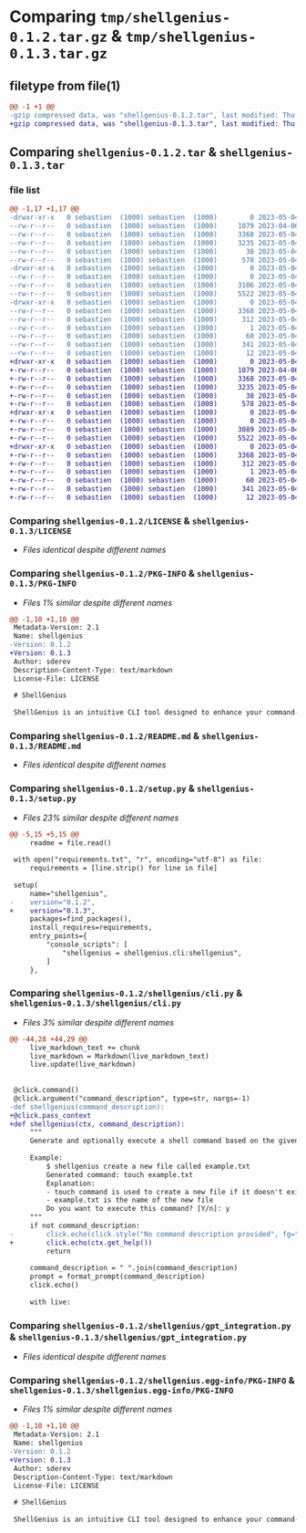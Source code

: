 # Comparing `tmp/shellgenius-0.1.2.tar.gz` & `tmp/shellgenius-0.1.3.tar.gz`

## filetype from file(1)

```diff
@@ -1 +1 @@
-gzip compressed data, was "shellgenius-0.1.2.tar", last modified: Thu May  4 18:21:53 2023, max compression
+gzip compressed data, was "shellgenius-0.1.3.tar", last modified: Thu May  4 18:30:53 2023, max compression
```

## Comparing `shellgenius-0.1.2.tar` & `shellgenius-0.1.3.tar`

### file list

```diff
@@ -1,17 +1,17 @@
-drwxr-xr-x   0 sebastien  (1000) sebastien  (1000)        0 2023-05-04 18:21:53.854807 shellgenius-0.1.2/
--rw-r--r--   0 sebastien  (1000) sebastien  (1000)     1079 2023-04-06 02:44:20.000000 shellgenius-0.1.2/LICENSE
--rw-r--r--   0 sebastien  (1000) sebastien  (1000)     3368 2023-05-04 18:21:53.854807 shellgenius-0.1.2/PKG-INFO
--rw-r--r--   0 sebastien  (1000) sebastien  (1000)     3235 2023-05-04 18:15:13.000000 shellgenius-0.1.2/README.md
--rw-r--r--   0 sebastien  (1000) sebastien  (1000)       38 2023-05-04 18:21:53.854807 shellgenius-0.1.2/setup.cfg
--rw-r--r--   0 sebastien  (1000) sebastien  (1000)      578 2023-05-04 18:21:37.000000 shellgenius-0.1.2/setup.py
-drwxr-xr-x   0 sebastien  (1000) sebastien  (1000)        0 2023-05-04 18:21:53.854807 shellgenius-0.1.2/shellgenius/
--rw-r--r--   0 sebastien  (1000) sebastien  (1000)        0 2023-05-04 13:06:06.000000 shellgenius-0.1.2/shellgenius/__init__.py
--rw-r--r--   0 sebastien  (1000) sebastien  (1000)     3106 2023-05-04 18:19:37.000000 shellgenius-0.1.2/shellgenius/cli.py
--rw-r--r--   0 sebastien  (1000) sebastien  (1000)     5522 2023-05-04 18:04:38.000000 shellgenius-0.1.2/shellgenius/gpt_integration.py
-drwxr-xr-x   0 sebastien  (1000) sebastien  (1000)        0 2023-05-04 18:21:53.854807 shellgenius-0.1.2/shellgenius.egg-info/
--rw-r--r--   0 sebastien  (1000) sebastien  (1000)     3368 2023-05-04 18:21:53.000000 shellgenius-0.1.2/shellgenius.egg-info/PKG-INFO
--rw-r--r--   0 sebastien  (1000) sebastien  (1000)      312 2023-05-04 18:21:53.000000 shellgenius-0.1.2/shellgenius.egg-info/SOURCES.txt
--rw-r--r--   0 sebastien  (1000) sebastien  (1000)        1 2023-05-04 18:21:53.000000 shellgenius-0.1.2/shellgenius.egg-info/dependency_links.txt
--rw-r--r--   0 sebastien  (1000) sebastien  (1000)       60 2023-05-04 18:21:53.000000 shellgenius-0.1.2/shellgenius.egg-info/entry_points.txt
--rw-r--r--   0 sebastien  (1000) sebastien  (1000)      341 2023-05-04 18:21:53.000000 shellgenius-0.1.2/shellgenius.egg-info/requires.txt
--rw-r--r--   0 sebastien  (1000) sebastien  (1000)       12 2023-05-04 18:21:53.000000 shellgenius-0.1.2/shellgenius.egg-info/top_level.txt
+drwxr-xr-x   0 sebastien  (1000) sebastien  (1000)        0 2023-05-04 18:30:53.824735 shellgenius-0.1.3/
+-rw-r--r--   0 sebastien  (1000) sebastien  (1000)     1079 2023-04-06 02:44:20.000000 shellgenius-0.1.3/LICENSE
+-rw-r--r--   0 sebastien  (1000) sebastien  (1000)     3368 2023-05-04 18:30:53.824735 shellgenius-0.1.3/PKG-INFO
+-rw-r--r--   0 sebastien  (1000) sebastien  (1000)     3235 2023-05-04 18:15:13.000000 shellgenius-0.1.3/README.md
+-rw-r--r--   0 sebastien  (1000) sebastien  (1000)       38 2023-05-04 18:30:53.824735 shellgenius-0.1.3/setup.cfg
+-rw-r--r--   0 sebastien  (1000) sebastien  (1000)      578 2023-05-04 18:30:46.000000 shellgenius-0.1.3/setup.py
+drwxr-xr-x   0 sebastien  (1000) sebastien  (1000)        0 2023-05-04 18:30:53.824735 shellgenius-0.1.3/shellgenius/
+-rw-r--r--   0 sebastien  (1000) sebastien  (1000)        0 2023-05-04 13:06:06.000000 shellgenius-0.1.3/shellgenius/__init__.py
+-rw-r--r--   0 sebastien  (1000) sebastien  (1000)     3089 2023-05-04 18:30:05.000000 shellgenius-0.1.3/shellgenius/cli.py
+-rw-r--r--   0 sebastien  (1000) sebastien  (1000)     5522 2023-05-04 18:04:38.000000 shellgenius-0.1.3/shellgenius/gpt_integration.py
+drwxr-xr-x   0 sebastien  (1000) sebastien  (1000)        0 2023-05-04 18:30:53.824735 shellgenius-0.1.3/shellgenius.egg-info/
+-rw-r--r--   0 sebastien  (1000) sebastien  (1000)     3368 2023-05-04 18:30:53.000000 shellgenius-0.1.3/shellgenius.egg-info/PKG-INFO
+-rw-r--r--   0 sebastien  (1000) sebastien  (1000)      312 2023-05-04 18:30:53.000000 shellgenius-0.1.3/shellgenius.egg-info/SOURCES.txt
+-rw-r--r--   0 sebastien  (1000) sebastien  (1000)        1 2023-05-04 18:30:53.000000 shellgenius-0.1.3/shellgenius.egg-info/dependency_links.txt
+-rw-r--r--   0 sebastien  (1000) sebastien  (1000)       60 2023-05-04 18:30:53.000000 shellgenius-0.1.3/shellgenius.egg-info/entry_points.txt
+-rw-r--r--   0 sebastien  (1000) sebastien  (1000)      341 2023-05-04 18:30:53.000000 shellgenius-0.1.3/shellgenius.egg-info/requires.txt
+-rw-r--r--   0 sebastien  (1000) sebastien  (1000)       12 2023-05-04 18:30:53.000000 shellgenius-0.1.3/shellgenius.egg-info/top_level.txt
```

### Comparing `shellgenius-0.1.2/LICENSE` & `shellgenius-0.1.3/LICENSE`

 * *Files identical despite different names*

### Comparing `shellgenius-0.1.2/PKG-INFO` & `shellgenius-0.1.3/PKG-INFO`

 * *Files 1% similar despite different names*

```diff
@@ -1,10 +1,10 @@
 Metadata-Version: 2.1
 Name: shellgenius
-Version: 0.1.2
+Version: 0.1.3
 Author: sderev
 Description-Content-Type: text/markdown
 License-File: LICENSE
 
 # ShellGenius
 
 ShellGenius is an intuitive CLI tool designed to enhance your command-line experience by turning your task descriptions into efficient shell commands.
```

### Comparing `shellgenius-0.1.2/README.md` & `shellgenius-0.1.3/README.md`

 * *Files identical despite different names*

### Comparing `shellgenius-0.1.2/setup.py` & `shellgenius-0.1.3/setup.py`

 * *Files 23% similar despite different names*

```diff
@@ -5,15 +5,15 @@
     readme = file.read()
 
 with open("requirements.txt", "r", encoding="utf-8") as file:
     requirements = [line.strip() for line in file]
 
 setup(
     name="shellgenius",
-    version="0.1.2",
+    version="0.1.3",
     packages=find_packages(),
     install_requires=requirements,
     entry_points={
         "console_scripts": [
             "shellgenius = shellgenius.cli:shellgenius",
         ]
     },
```

### Comparing `shellgenius-0.1.2/shellgenius/cli.py` & `shellgenius-0.1.3/shellgenius/cli.py`

 * *Files 3% similar despite different names*

```diff
@@ -44,28 +44,29 @@
     live_markdown_text += chunk
     live_markdown = Markdown(live_markdown_text)
     live.update(live_markdown)
 
 
 @click.command()
 @click.argument("command_description", type=str, nargs=-1)
-def shellgenius(command_description):
+@click.pass_context
+def shellgenius(ctx, command_description):
     """
     Generate and optionally execute a shell command based on the given command description.
 
     Example:
         $ shellgenius create a new file called example.txt
         Generated command: touch example.txt
         Explanation:
         - touch command is used to create a new file if it doesn't exist
         - example.txt is the name of the new file
         Do you want to execute this command? [Y/n]: y
     """
     if not command_description:
-        click.echo(click.style("No command description provided", fg="red"))
+        click.echo(ctx.get_help())
         return
 
     command_description = " ".join(command_description)
     prompt = format_prompt(command_description)
     click.echo()
 
     with live:
```

### Comparing `shellgenius-0.1.2/shellgenius/gpt_integration.py` & `shellgenius-0.1.3/shellgenius/gpt_integration.py`

 * *Files identical despite different names*

### Comparing `shellgenius-0.1.2/shellgenius.egg-info/PKG-INFO` & `shellgenius-0.1.3/shellgenius.egg-info/PKG-INFO`

 * *Files 1% similar despite different names*

```diff
@@ -1,10 +1,10 @@
 Metadata-Version: 2.1
 Name: shellgenius
-Version: 0.1.2
+Version: 0.1.3
 Author: sderev
 Description-Content-Type: text/markdown
 License-File: LICENSE
 
 # ShellGenius
 
 ShellGenius is an intuitive CLI tool designed to enhance your command-line experience by turning your task descriptions into efficient shell commands.
```

